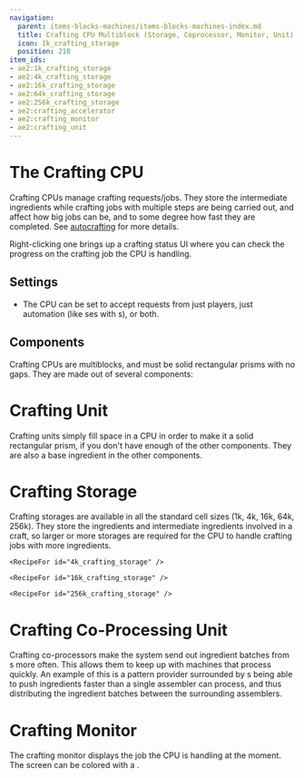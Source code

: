 ```yaml
---
navigation:
  parent: items-blocks-machines/items-blocks-machines-index.md
  title: Crafting CPU Multiblock (Storage, Coprocessor, Monitor, Unit)
  icon: 1k_crafting_storage
  position: 210
item_ids:
- ae2:1k_crafting_storage
- ae2:4k_crafting_storage
- ae2:16k_crafting_storage
- ae2:64k_crafting_storage
- ae2:256k_crafting_storage
- ae2:crafting_accelerator
- ae2:crafting_monitor
- ae2:crafting_unit
---
```


# The Crafting CPU

<GameScene zoom="4">
  <ImportStructure src="../assets/assemblies/crafting_cpus.snbt" />
  <IsometricCamera yaw="195" pitch="30" />
</GameScene>

<Row>
  <BlockImage id="1k_crafting_storage" scale="4" />

  <BlockImage id="crafting_accelerator" scale="4" />

  <BlockImage id="crafting_monitor" scale="4" />

  <BlockImage id="crafting_unit" scale="4" />
</Row>

Crafting CPUs manage crafting requests/jobs. They store the intermediate ingredients while crafting jobs with multiple steps are
being carried out, and affect how big jobs can be, and to some degree how fast they are completed. See [autocrafting](../ae2-mechanics/autocrafting.md)
for more details.

Right-clicking one brings up a crafting status UI where you can check the progress on the crafting job the CPU is handling.

## Settings

*   The CPU can be set to accept requests from just players, just automation (like <ItemLink id="export_bus" />ses with
    <ItemLink id="crafting_card" />s), or both.

## Components

Crafting CPUs are multiblocks, and must be solid rectangular prisms with no gaps. They are made out of several components:

# Crafting Unit

<BlockImage id="crafting_unit" scale="4" />

Crafting units simply fill space in a CPU in order to make it a solid rectangular prism, if you don't have enough
of the other components. They are also a base ingredient in the other components.

<RecipeFor id="crafting_unit" />

# Crafting Storage

<Row>
  <BlockImage id="1k_crafting_storage" scale="4" />

  <BlockImage id="4k_crafting_storage" scale="4" />

  <BlockImage id="16k_crafting_storage" scale="4" />

  <BlockImage id="64k_crafting_storage" scale="4" />

  <BlockImage id="256k_crafting_storage" scale="4" />
</Row>

Crafting storages are available in all the standard cell sizes (1k, 4k, 16k, 64k, 256k). They store the ingredients and
intermediate ingredients involved in a craft, so larger or more storages are required for the CPU to handle crafting jobs
with more ingredients.

<Column>
  <Row>
    <RecipeFor id="1k_crafting_storage" />

    <RecipeFor id="4k_crafting_storage" />

    <RecipeFor id="16k_crafting_storage" />
  </Row>

  <Row>
    <RecipeFor id="64k_crafting_storage" />

    <RecipeFor id="256k_crafting_storage" />
  </Row>
</Column>

# Crafting Co-Processing Unit

<BlockImage id="crafting_accelerator" scale="4" />

Crafting co-processors make the system send out ingredient batches from <ItemLink id="pattern_provider" />s more often.
This allows them to keep up with machines that process quickly. An example of this is a pattern provider surrounded by
<ItemLink id="molecular_assembler" />s being able to push ingredients faster than a single assembler can process, and thus
distributing the ingredient batches between the surrounding assemblers.

<RecipeFor id="crafting_accelerator" />

# Crafting Monitor

<BlockImage id="crafting_monitor" scale="4" />

The crafting monitor displays the job the CPU is handling at the moment.
The screen can be colored with a <ItemLink id="color_applicator" />.

<RecipeFor id="crafting_monitor" />
